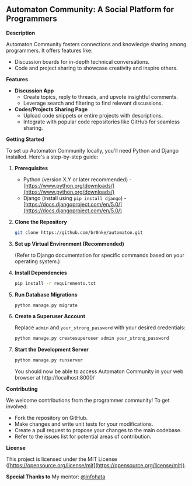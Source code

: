 ## Automaton Community: A Social Platform for Programmers

**Description**

Automaton Community fosters connections and knowledge sharing among programmers. It offers features like:

* Discussion boards for in-depth technical conversations.
* Code and project sharing to showcase creativity and inspire others.

**Features**

* **Discussion App**
    * Create topics, reply to threads, and upvote insightful comments.
    * Leverage search and filtering to find relevant discussions.
* **Codes/Projects Sharing Page**
    * Upload code snippets or entire projects with descriptions.
    * Integrate with popular code repositories like GitHub for seamless sharing.

**Getting Started**

To set up Automaton Community locally, you'll need Python and Django installed. Here's a step-by-step guide:

1. **Prerequisites**
    * Python (version X.Y or later recommended) - [https://www.python.org/downloads/](https://www.python.org/downloads/)
    * Django (install using `pip install django`) - [https://docs.djangoproject.com/en/5.0/](https://docs.djangoproject.com/en/5.0/)

2. **Clone the Repository**

   ```bash
   git clone https://github.com/br0nke/automaton.git
   ```

3. **Set up Virtual Environment (Recommended)**

   (Refer to Django documentation for specific commands based on your operating system.)

4. **Install Dependencies**

   ```bash
   pip install -r requirements.txt
   ```

5. **Run Database Migrations**

   ```bash
   python manage.py migrate
   ```

6. **Create a Superuser Account**

   Replace `admin` and `your_strong_password` with your desired credentials:

   ```bash
   python manage.py createsuperuser admin your_strong_password
   ```

7. **Start the Development Server**

   ```bash
   python manage.py runserver
   ```

   You should now be able to access Automaton Community in your web browser at http://localhost:8000/

**Contributing**

We welcome contributions from the programmer community! To get involved:

* Fork the repository on GitHub.
* Make changes and write unit tests for your modifications.
* Create a pull request to propose your changes to the main codebase.
* Refer to the issues list for potential areas of contribution.

**License**

This project is licensed under the MIT License ([https://opensource.org/license/mit](https://opensource.org/license/mit)).

**Special Thanks to**
My mentor: [@infohata](https://github.com/infohata)
